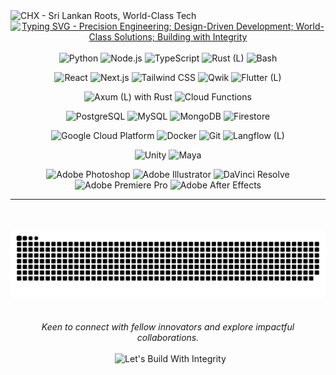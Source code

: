 <img src="https://capsule-render.vercel.app/api?type=waving&height=250&text=CHX&color=0:2A2A2A,100:1A1A1A&fontColor=E0E0E0&fontSize=70&desc=Sri+Lankan+Roots,+World-Class+Tech&descAlignY=68&animation=fadeIn&fontAlignY=45" alt="CHX - Sri Lankan Roots, World-Class Tech">
<a href="https://git.io/typing-svg">
<div align="center">
<img src="https://readme-typing-svg.herokuapp.com?font=Space+Mono&weight=600&duration=4000&pause=1000&color=909090&width=430&lines=Precision+Engineering;Design-Driven+Development;World-Class+Solutions;Building+with+Integrity" alt="Typing SVG - Precision Engineering; Design-Driven Development; World-Class Solutions; Building with Integrity">
</a>
</div>

<br/>
<div align="center">
<img src="https://img.shields.io/static/v1?label=&message=Python&color=2A2A2A&logo=python&logoColor=E0E0E0&style=flat-square" alt="Python"/> <img src="https://img.shields.io/static/v1?label=&message=Node.js&color=2A2A2A&logo=node.js&logoColor=E0E0E0&style=flat-square" alt="Node.js"/> <img src="https://img.shields.io/static/v1?label=&message=TS&color=2A2A2A&logo=typescript&logoColor=E0E0E0&style=flat-square" alt="TypeScript"/> <img src="https://img.shields.io/static/v1?label=&message=Rust%20(L)&color=2A2A2A&logo=rust&logoColor=E0E0E0&style=flat-square" alt="Rust (L)"/> <img src="https://img.shields.io/static/v1?label=&message=Bash&color=2A2A2A&logo=gnu-bash&logoColor=E0E0E0&style=flat-square" alt="Bash"/>

<img src="https://img.shields.io/static/v1?label=&message=React&color=383838&logo=react&logoColor=E0E0E0&style=flat-square" alt="React"/> <img src="https://img.shields.io/static/v1?label=&message=Next.js&color=383838&logo=next.js&logoColor=E0E0E0&style=flat-square" alt="Next.js"/> <img src="https://img.shields.io/static/v1?label=&message=Tailwind&color=383838&logo=tailwind-css&logoColor=E0E0E0&style=flat-square" alt="Tailwind CSS"/> <img src="https://img.shields.io/static/v1?label=&message=Qwik&color=383838&logo=qwik&logoColor=E0E0E0&style=flat-square" alt="Qwik"/> <img src="https://img.shields.io/static/v1?label=&message=Flutter%20(L)&color=383838&logo=flutter&logoColor=E0E0E0&style=flat-square" alt="Flutter (L)"/>

<img src="https://img.shields.io/static/v1?label=&message=Axum%20(L)&color=2A2A2A&logo=rust&logoColor=E0E0E0&style=flat-square" alt="Axum (L) with Rust"/> <img src="https://img.shields.io/static/v1?label=&message=Cloud%20Functions&color=2A2A2A&logo=google-cloud&logoColor=E0E0E0&style=flat-square" alt="Cloud Functions"/>

<img src="https://img.shields.io/static/v1?label=&message=Postgres&color=383838&logo=postgresql&logoColor=E0E0E0&style=flat-square" alt="PostgreSQL"/> <img src="https://img.shields.io/static/v1?label=&message=MySQL&color=383838&logo=mysql&logoColor=E0E0E0&style=flat-square" alt="MySQL"/> <img src="https://img.shields.io/static/v1?label=&message=MongoDB&color=383838&logo=mongodb&logoColor=E0E0E0&style=flat-square" alt="MongoDB"/> <img src="https://img.shields.io/static/v1?label=&message=Firestore&color=383838&logo=firebase&logoColor=E0E0E0&style=flat-square" alt="Firestore"/>

<img src="https://img.shields.io/static/v1?label=&message=GCP&color=2A2A2A&logo=google-cloud&logoColor=E0E0E0&style=flat-square" alt="Google Cloud Platform"/> <img src="https://img.shields.io/static/v1?label=&message=Docker&color=2A2A2A&logo=docker&logoColor=E0E0E0&style=flat-square" alt="Docker"/> <img src="https://img.shields.io/static/v1?label=&message=Git&color=2A2A2A&logo=git&logoColor=E0E0E0&style=flat-square" alt="Git"/> <img src="https://img.shields.io/static/v1?label=&message=Langflow%20(L)&color=2A2A2A&logo=apache-airflow&logoColor=E0E0E0&style=flat-square" alt="Langflow (L)"/>

<img src="https://img.shields.io/static/v1?label=&message=Unity&color=383838&logo=unity&logoColor=E0E0E0&style=flat-square" alt="Unity"/> <img src="https://img.shields.io/static/v1?label=&message=Maya&color=383838&logo=autodesk&logoColor=E0E0E0&style=flat-square" alt="Maya"/>

<img src="https://img.shields.io/static/v1?label=&message=Photoshop&color=2A2A2A&logo=adobe-photoshop&logoColor=E0E0E0&style=flat-square" alt="Adobe Photoshop"/> <img src="https://img.shields.io/static/v1?label=&message=Illustrator&color=2A2A2A&logo=adobe-illustrator&logoColor=E0E0E0&style=flat-square" alt="Adobe Illustrator"/> <img src="https://img.shields.io/static/v1?label=&message=DaVinci%20Resolve&color=2A2A2A&logo=davinciresolve&logoColor=E0E0E0&style=flat-square" alt="DaVinci Resolve"/> <img src="https://img.shields.io/static/v1?label=&message=Premiere%20Pro&color=2A2A2A&logo=adobe-premiere-pro&logoColor=E0E0E0&style=flat-square" alt="Adobe Premiere Pro"/> <img src="https://img.shields.io/static/v1?label=&message=After%20Effects&color=2A2A2A&logo=adobe-after-effects&logoColor=E0E0E0&style=flat-square" alt="Adobe After Effects"/>
</div>

---

<br/>

<div align="center">
  <picture>
    <source media="(prefers-color-scheme: dark)" srcset="https://raw.githubusercontent.com/chama-x/chama-x/gh-pages/github-contribution-grid-snake-dark.svg" />
    <source media="(prefers-color-scheme: light)" srcset="https://raw.githubusercontent.com/chama-x/chama-x/gh-pages/github-contribution-grid-snake.svg" />
    <img alt="github contribution grid snake animation" src="https://raw.githubusercontent.com/chama-x/chama-x/gh-pages/github-contribution-grid-snake.svg" />
  </picture>
</div>

<br/>

<div align="center">
  <i>Keen to connect with fellow innovators and explore impactful collaborations.</i>
</div>

<br/>

<div align="center">
  <img src="https://capsule-render.vercel.app/api?type=waving&height=150&reversal=true&color=0:1A1A1A,50:2A2A2A,100:383838&fontColor=E0E0E0&fontSize=40&desc=Let%27s+Build+With+Integrity&animation=fadeIn&section=footer" alt="Let's Build With Integrity">
</div>

###
